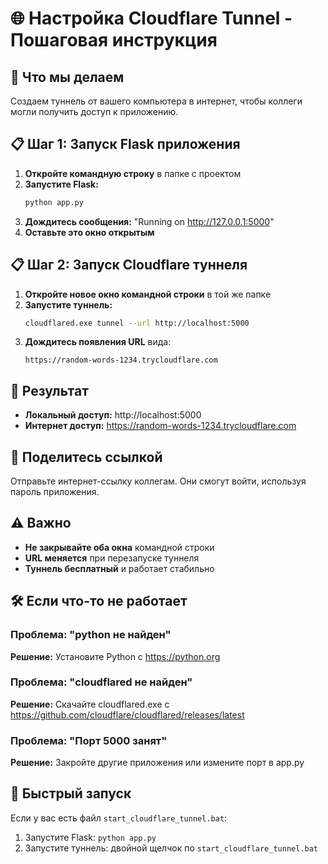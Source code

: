 # 🌐 Настройка Cloudflare Tunnel - Пошаговая инструкция

## 🎯 Что мы делаем
Создаем туннель от вашего компьютера в интернет, чтобы коллеги могли получить доступ к приложению.

## 📋 Шаг 1: Запуск Flask приложения

1. **Откройте командную строку** в папке с проектом
2. **Запустите Flask:**
   ```bash
   python app.py
   ```
3. **Дождитесь сообщения:** "Running on http://127.0.0.1:5000"
4. **Оставьте это окно открытым**

## 📋 Шаг 2: Запуск Cloudflare туннеля

1. **Откройте новое окно командной строки** в той же папке
2. **Запустите туннель:**
   ```bash
   cloudflared.exe tunnel --url http://localhost:5000
   ```
3. **Дождитесь появления URL** вида:
   ```
   https://random-words-1234.trycloudflare.com
   ```

## 🎉 Результат

- **Локальный доступ:** http://localhost:5000
- **Интернет доступ:** https://random-words-1234.trycloudflare.com

## 📱 Поделитесь ссылкой

Отправьте интернет-ссылку коллегам. Они смогут войти, используя пароль приложения.

## ⚠️ Важно

- **Не закрывайте оба окна** командной строки
- **URL меняется** при перезапуске туннеля
- **Туннель бесплатный** и работает стабильно

## 🛠️ Если что-то не работает

### Проблема: "python не найден"
**Решение:** Установите Python с https://python.org

### Проблема: "cloudflared не найден"
**Решение:** Скачайте cloudflared.exe с https://github.com/cloudflare/cloudflared/releases/latest

### Проблема: "Порт 5000 занят"
**Решение:** Закройте другие приложения или измените порт в app.py

## 🚀 Быстрый запуск

Если у вас есть файл `start_cloudflare_tunnel.bat`:
1. Запустите Flask: `python app.py`
2. Запустите туннель: двойной щелчок по `start_cloudflare_tunnel.bat` 